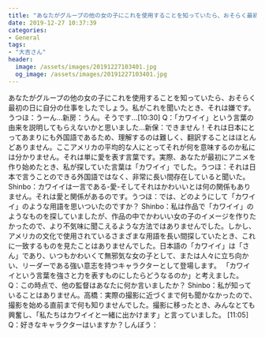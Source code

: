 ```yaml
---
title: "あなたがグループの他の女の子にこれを使用することを知っていたら、おそらく最初の日に自分の仕事をしたでしょう。"
date: 2019-12-27 10:37:39
categories:
- General
tags:
- "大吉さん"
header:
  image: /assets/images/20191227103401.jpg
  og_image: /assets/images/20191227103401.jpg
---
```


あなたがグループの他の女の子にこれを使用することを知っていたら、おそらく最初の日に自分の仕事をしたでしょう。私がこれを聞いたとき、それは嫌です。うつほ：うーん…新房：うん。そうです…[10:30] Q：「カワイイ」という言葉の由来を説明してもらえないかと思いました…新保：できません！それは日本にとってあまりにも外国語であるため、理解するのは難しく、翻訳することはほとんどありません。ここアメリカの平均的な人にとってそれが何を意味するのか私には分かりません。それは単に愛を表す言葉です。実際、あなたが最初にアニメを作り始めたとき、私が探していた言葉は「カワイイ」でした。うつほ：それは日本で言うことのできる外国語ではなく、非常に長い間存在していると聞いた。 Shinbo：カワイイは一言である-愛-そしてそれはかわいいとは何の関係もありません。それは愛と関係があるのです。うつほ：では、どのようにして「カワイイ」のような用語を思いついたのですか？ Shinbo：私は作品で「カワイイ」のようなものを探していましたが、作品の中でかわいい女の子のイメージを作りたかったので、より不気味に聞こえるような方法ではありませんでした。しかし、アメリカの文化で使用されているさまざまな用語を長い間探していたとき、これに一致するものを見たことはありませんでした。日本語の「カワイイ」は「さん」であり、いつもかわいくて無邪気な女の子として、または人々に立ち向かい、リーダーである強い意志を持つキャラクターとして登場します。 「カワイイという言葉を強さと力を表すものにしたらどうなるのか」と考えました。 Q：この時点で、他の監督はあなたに何か言いましたか？ Shinbo：私が知っていることはありません。高橋：実際の撮影に近づくまで何も聞かなかったので、撮影を始める直前まで何も知りませんでした。撮影に移ったとき、みんなとても興奮し、「私たちはカワイイと一緒に出かけます」と言っていました。 [11:05] Q：好きなキャラクターはいますか？しんぼう：
